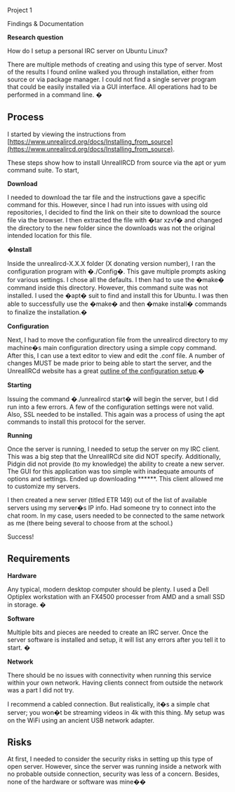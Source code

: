 Project 1

Findings & Documentation

<b>Research question</b>

How do I setup a personal IRC server
on Ubuntu Linux?

There are multiple methods of creating and using this type of
server. Most of the results I found online walked you through installation,
either from source or via package manager. I could not find a single server
program that could be easily installed via a GUI interface. All operations had
to be performed in a command line. �

## Process

I started by viewing the instructions from [https://www.unrealircd.org/docs/Installing_from_source](https://www.unrealircd.org/docs/Installing_from_source).

These steps show how to install UnrealIRCD
from source via the apt or yum command suite. To start,

<b>Download</b>

I needed to download the tar file
and the instructions gave a specific command for this. However, since I had run
into issues with using old repositories, I decided to find the link on their
site to download the source file via the browser. I then extracted the file
with �tar xzvf� and changed the directory to the new
folder since the downloads was not the original intended location for this file.

�<b>Install</b>

Inside the unrealircd-X.X.X
folder (X donating version number), I ran the configuration program with �./Config�. This gave multiple prompts asking for various
settings. I chose all the defaults. I then had to use the �make� command inside
this directory. However, this command suite was not installed. I used the �apt�
suit to find and install this for Ubuntu. I was then able to successfully use
the �make� and then �make install� commands to finalize the installation.�

<b>Configuration</b>

Next, I had to move the
configuration file from the unrealircd directory to
my machine�s main configuration directory using a simple copy command. After
this, I can use a text editor to view and edit the .conf file. A number of changes MUST be made prior to
being able to start the server, and the UnrealIRCd
website has a great [outline of the configuration setup](https://www.unrealircd.org/docs/Configuration).�

<b>Starting</b>

Issuing the command �./unrealircd start� will begin the server, but I did run into
a few errors. A few of the configuration settings were not valid. Also, SSL
needed to be installed. This again was a process of using the apt commands to
install this protocol for the server.

<b>Running</b>

Once the server is running, I
needed to setup the server on my IRC client. This was a big step that the UnrealIRCd site did NOT specify. Additionally, Pidgin did
not provide (to my knowledge) the ability to create a new server. The GUI for
this application was too simple with inadequate amounts of options and
settings. Ended up downloading ******. This client allowed me to customize my
servers.

I then created a new server (titled ETR 149) out of the list of
available servers using my server�s IP info. Had someone try to connect into
the chat room. In my case, users needed to be connected to the same network as
me (there being several to choose from at the school.)

Success!

## Requirements

<b>Hardware</b>

Any typical, modern desktop computer should be plenty. I used
a Dell Optiplex workstation with an FX4500 processer
from AMD and a small SSD in storage. �

<b>Software</b>

Multiple bits and pieces are needed to create an IRC server.
Once the server software is installed and setup, it will list any errors after
you tell it to start. �

<b>Network</b>

There should be no issues with connectivity when running this
service within your own network. Having clients connect from outside the
network was a part I did not try.

I recommend a cabled connection. But realistically, it�s a
simple chat server; you won�t be streaming videos in 4k with this thing. My
setup was on the WiFi using an ancient USB network
adapter.

## Risks

At first, I needed to consider the security risks in setting
up this type of open server. However, since the server was running inside a
network with no probable outside connection, security was less of a concern.
Besides, none of the hardware or software was mine��
